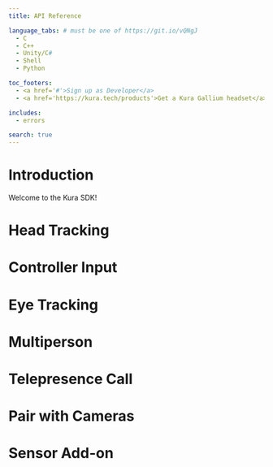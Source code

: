 ```yaml
---
title: API Reference

language_tabs: # must be one of https://git.io/vQNgJ
  - C
  - C++
  - Unity/C#
  - Shell
  - Python

toc_footers:
  - <a href='#'>Sign up as Developer</a>
  - <a href='https://kura.tech/products'>Get a Kura Gallium headset</a>

includes:
  - errors

search: true
---
```


# Introduction

Welcome to the Kura SDK! 

# Head Tracking

# Controller Input

# Eye Tracking

# Multiperson

# Telepresence Call 

# Pair with Cameras

# Sensor Add-on


